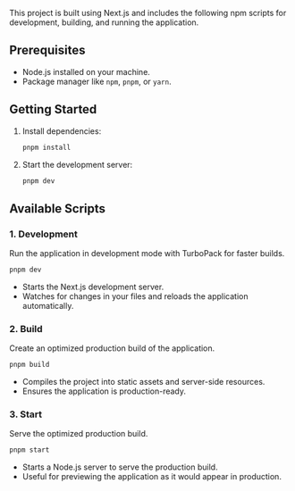 This project is built using Next.js and includes the following npm scripts for development, building, and running the application.

## Prerequisites

- Node.js installed on your machine.
- Package manager like `npm`, `pnpm`, or `yarn`.

## Getting Started

1. Install dependencies:
   ```bash
   pnpm install
   ```
2. Start the development server:
   ```bash
   pnpm dev
   ```

## Available Scripts

### 1. **Development**

Run the application in development mode with TurboPack for faster builds.

```bash
pnpm dev
```

- Starts the Next.js development server.
- Watches for changes in your files and reloads the application automatically.

### 2. **Build**

Create an optimized production build of the application.

```bash
pnpm build
```

- Compiles the project into static assets and server-side resources.
- Ensures the application is production-ready.

### 3. **Start**

Serve the optimized production build.

```bash
pnpm start
```

- Starts a Node.js server to serve the production build.
- Useful for previewing the application as it would appear in production.
